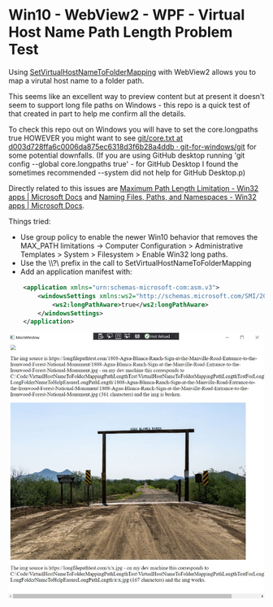 # Win10 - WebView2 - WPF - Virtual Host Name Path Length Problem Test

Using [SetVirtualHostNameToFolderMapping](https://docs.microsoft.com/en-us/dotnet/api/microsoft.web.webview2.core.corewebview2.setvirtualhostnametofoldermapping?view=webview2-dotnet-1.0.864.35) with WebView2 allows you to map a virutal host name to a folder path.

This seems like an excellent way to preview content but at present it doesn't seem to support long file paths on Windows - this repo is a quick test of that created in part to help me confirm all the details.

To check this repo out on Windows you will have to set the core.longpaths true HOWEVER you might want to see [git/core.txt at d003d728ffa6c0006da875ec6318d3f6b28a4ddb · git-for-windows/git](https://github.com/git-for-windows/git/blob/d003d728ffa6c0006da875ec6318d3f6b28a4ddb/Documentation/config/core.txt#L560-L565) for some potential downfalls. (If you are using GitHub desktop running 'git config --global core.longpaths true' - for GitHub Desktop I found the sometimes recommended --system did not help for GitHub Desktop.p)

Directly related to this issues are [Maximum Path Length Limitation - Win32 apps | Microsoft Docs](https://docs.microsoft.com/en-us/windows/win32/fileio/maximum-file-path-limitation?tabs=cmd) and [Naming Files, Paths, and Namespaces - Win32 apps | Microsoft Docs](https://docs.microsoft.com/en-us/windows/win32/fileio/naming-a-file?redirectedfrom=MSDN#maxpath).

Things tried:
 - Use group policy to enable the newer Win10 behavior that removes the MAX_PATH limitations -> Computer Configuration > Administrative Templates > System > Filesystem > Enable Win32 long paths.
 - Use the \\\\?\\ prefix in the call to SetVirtualHostNameToFolderMapping
 - Add an application manifest with:

```xml
    <application xmlns="urn:schemas-microsoft-com:asm.v3">
        <windowsSettings xmlns:ws2="http://schemas.microsoft.com/SMI/2016/WindowsSettings">
            <ws2:longPathAware>true</ws2:longPathAware>
        </windowsSettings>
    </application>
```

![Broken Img with long VirtualHostNAmePath](ScreenSnipShowingBrokenImage.JPG)
